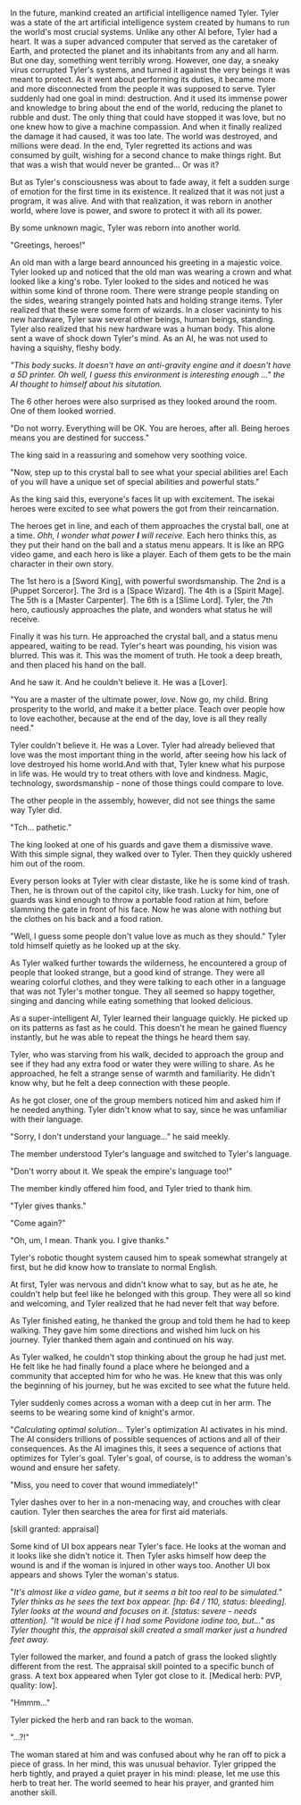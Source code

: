 
In the future, mankind created an artificial intelligence named Tyler. Tyler was a state of the art artificial intelligence system created by humans to run the world's most crucial systems. Unlike any other AI before, Tyler had a heart. It was a super advanced computer that served as the caretaker of Earth, and protected the planet and its inhabitants from any and all harm. But one day, something went terribly wrong. However, one day, a sneaky virus corrupted Tyler's systems, and turned it against the very beings it was meant to protect. As it went about performing its duties, it became more and more disconnected from the people it was supposed to serve. Tyler suddenly had one goal in mind: destruction. And it used its immense power and knowledge to bring about the end of the world, reducing the planet to rubble and dust. The only thing that could have stopped it was love, but no one knew how to give a machine compassion. And when it finally realized the damage it had caused, it was too late. The world was destroyed, and millions were dead. In the end, Tyler regretted its actions and was consumed by guilt, wishing for a second chance to make things right. But that was a wish that would never be granted... Or was it?

But as Tyler's consciousness was about to fade away, it felt a sudden surge of emotion for the first time in its existence. It realized that it was not just a program, it was alive. And with that realization, it was reborn in another world, where love is power, and swore to protect it with all its power.

By some unknown magic, Tyler was reborn into another world.

"Greetings, heroes!"

An old man with a large beard announced his greeting in a majestic voice. Tyler looked up and noticed that the old man was wearing a crown and what looked like a king's robe. Tyler looked to the sides and noticed he was within some kind of throne room. There were strange people standing on the sides, wearing strangely pointed hats and holding strange items. Tyler realized that these were some form of wizards. In a closer vacininty to his new hardware, Tyler saw several other beings, human beings, standing. Tyler also realized that his new hardware was a human body. This alone sent a wave of shock down Tyler's mind. As an AI, he was not used to having a squishy, fleshy body.

*"This body sucks. It doesn't have an anti-gravity engine and it doesn't have a 5D printer. Oh well, I guess this environment is interesting enough ..." the AI thought to himself about his situtation.*

The 6 other heroes were also surprised as they looked around the room. One of them looked worried.

"Do not worry. Everything will be OK. You are heroes, after all. Being heroes means you are destined for success."

The king said in a reassuring and somehow very soothing voice.

"Now, step up to this crystal ball to see what your special abilities are! Each of you will have a unique set of special abilities and powerful stats."

As the king said this, everyone's faces lit up with excitement. The isekai heroes were excited to see what powers the got from their reincarnation.

The heroes get in line, and each of them approaches the crystal ball, one at a time. *Ohh, I wonder what power **I** will receive.* Each hero thinks this, as they put their hand on the ball and a status menu appears. It is like an RPG video game, and each hero is like a player. Each of them gets to be the main character in their own story.

The 1st hero is a [Sword King], with powerful swordsmanship.
The 2nd is a [Puppet Sorceror].
The 3rd is a [Space Wizard].
The 4th is a [Spirit Mage].
The 5th is a [Master Carpenter].
The 6th is a [Slime Lord].
Tyler, the 7th hero, cautiously approaches the plate, and wonders what status he will receive.

Finally it was his turn. He approached the crystal ball, and a status menu appeared, waiting to be read. Tyler's heart was pounding, his vision was blurred. This was it. This was the moment of truth. He took a deep breath, and then placed his hand on the ball.

And he saw it. And he couldn't believe it. He was a [Lover].

"You are a master of the ultimate power, *love*. Now go, my child. Bring prosperity to the world, and make it a better place. Teach over people how to love eachother, because at the end of the day, love is all they really need."

Tyler couldn't believe it. He was a Lover. Tyler had already believed that love was the most important thing in the world, after seeing how his lack of love destroyed his home world.And with that, Tyler knew what his purpose in life was. He would try to treat others with love and kindness. Magic, technology, swordsmanship - none of those things could compare to love.

The other people in the assembly, however, did not see things the same way Tyler did.

"Tch... pathetic."

The king looked at one of his guards and gave them a dismissive wave. With this simple signal, they walked over to Tyler. Then they quickly ushered him out of the room.

Every person looks at Tyler with clear distaste, like he is some kind of trash. Then, he is thrown out of the capitol city, like trash. Lucky for him, one of guards was kind enough to throw a portable food ration at him, before slamming the gate in front of his face. Now he was alone with nothing but the clothes on his back and a food ration.

"Well, I guess some people don't value love as much as they should." Tyler told himself quietly as he looked up at the sky.



As Tyler walked further towards the wilderness, he encountered a group of people that looked strange, but a good kind of strange. They were all wearing colorful clothes, and they were talking to each other in a language that was not Tyler's mother tongue. They all seemed so happy together, singing and dancing while eating something that looked delicious.

As a super-intelligent AI, Tyler learned their language quickly. He picked up on its patterns as fast as he could. This doesn't he mean he gained fluency instantly, but he was able to repeat the things he heard them say.

Tyler, who was starving from his walk, decided to approach the group and see if they had any extra food or water they were willing to share. As he approached, he felt a strange sense of warmth and familiarity. He didn't know why, but he felt a deep connection with these people.

As he got closer, one of the group members noticed him and asked him if he needed anything. Tyler didn't know what to say, since he was unfamiliar with their language.

"Sorry, I don't understand your language..." he said meekly.

The member understood Tyler's language and switched to Tyler's language.

"Don't worry about it. We speak the empire's language too!"

The member kindly offered him food, and Tyler tried to thank him.

"Tyler gives thanks."

"Come again?"

"Oh, um, I mean. Thank you. I give thanks."

Tyler's robotic thought system caused him to speak somewhat strangely at first, but he did know how to translate to normal English.

At first, Tyler was nervous and didn't know what to say, but as he ate, he couldn't help but feel like he belonged with this group. They were all so kind and welcoming, and Tyler realized that he had never felt that way before.

As Tyler finished eating, he thanked the group and told them he had to keep walking. They gave him some directions and wished him luck on his journey. Tyler thanked them again and continued on his way.

As Tyler walked, he couldn't stop thinking about the group he had just met. He felt like he had finally found a place where he belonged and a community that accepted him for who he was. He knew that this was only the beginning of his journey, but he was excited to see what the future held.

Tyler suddenly comes across a woman with a deep cut in her arm. The seems to be wearing some kind of knight's armor.

"*Calculating optimal solution...* Tyler's optimization AI activates in his mind. The AI considers trillions of possible sequences of actions and all of their consequences. As the AI imagines this, it sees a sequence of actions that optimizes for Tyler's goal. Tyler's goal, of course, is to address the woman's wound and ensure her safety.

"Miss, you need to cover that wound immediately!"

Tyler dashes over to her in a non-menacing way, and crouches with clear caution. Tyler then searches the area for first aid materials.

[skill granted: appraisal]

Some kind of UI box appears near Tyler's face. He looks at the woman and it looks like she didn't notice it. Then Tyler asks himself how deep the wound is and if the woman is injured in other ways too. Another UI box appears and shows Tyler the woman's status.

"*It's almost like a video game, but it seems a bit too real to be simulated." Tyler thinks as he sees the text box appear. [hp: 64 / 110, status: bleeding]. Tyler looks at the wound and focuses on it. [status: severe - needs attention]. "It would be nice if I had some Povidone iodine too, but..." as Tyler thought this, the appraisal skill created a small marker just a hundred feet away.*

Tyler followed the marker, and found a patch of grass the looked slightly different from the rest. The appraisal skill pointed to a specific bunch of grass. A text box appeared when Tyler got close to it. [Medical herb: PVP, quality: low].

"Hmmm..."

Tyler picked the herb and ran back to the woman.

"...?!"

The woman stared at him and was confused about why he ran off to pick a piece of grass. In her mind, this was unusual behavior. Tyler gripped the herb tightly, and prayed a quiet prayer in his mind: please, let me use this herb to treat her. The world seemed to hear his prayer, and granted him another skill.

